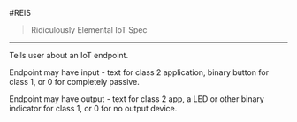 #REIS  
>Ridiculously Elemental IoT Spec  
---  

Tells user about an IoT endpoint.

Endpoint may have input - text for class 2 application, binary button for class 1, or 0 for completely passive.

Endpoint may have output - text for class 2 app, a LED or other binary indicator for class 1, or 0 for no output device.
